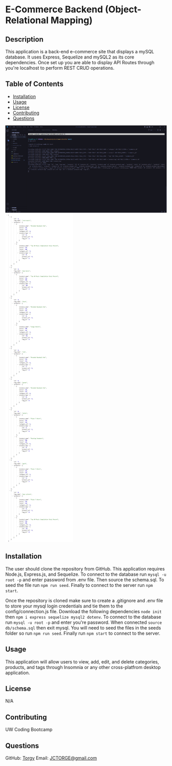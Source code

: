 # E-Commerce Backend (Object-Relational Mapping)

## Description 
This application is a back-end e-commerce site that displays a mySQL database. It uses Express, Sequelize and mySQL2 as its core dependencies. Once set up you are able to display API Routes through you're localhost to perform REST CRUD operations.

## Table of Contents
* [Installation](#installation)
* [Usage](#usage)
* [License](#license)
* [Contributing](#contributing)
* [Questions](#questions)

![Screenshot](/assets/Untitled.png)
![Screenshot](/assets/screencapture-localhost-3001-api-tags.png)

## Installation 
The user should clone the repository from GitHub. This application requires Node.js, Express.js, and Sequelize. To connect to the database run `mysql -u root -p` and enter password from .env file. Then source the schema.sql. To seed the file run `npm run seed`. Finally to connect to the server run `npm start`. 

Once the repository is cloned make sure to create a .gitignore and .env file to store your mysql login credentials and tie them to the config/connection.js file. Download the following dependencies `node init` then `npm i express sequelize mysql2 dotenv`. To connect to the database run `mysql -u root -p` and enter you're password. When connected `source db/schema.sql` then exit mysql. You will need to seed the files in the seeds folder so run `npm run seed`. Finally run `npm start` to connect to the server. 

## Usage 
This application will allow users to view, add, edit, and delete categories, products, and tags through Insomnia or any other cross-platfrom desktop application.

## License 
N/A

## Contributing 
UW Coding Bootcamp 

## Questions
GitHub: [Torgy](https://github.com/T0rgy)
Email: JCTORGE@gmail.com